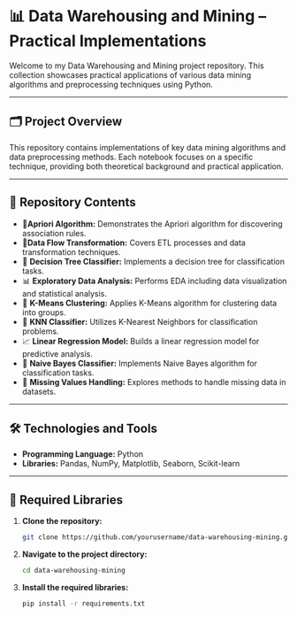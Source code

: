 # 📊 Data Warehousing and Mining – Practical Implementations

Welcome to my Data Warehousing and Mining project repository. This collection showcases practical applications of various data mining algorithms and preprocessing techniques using Python.

---

## 🗂️ Project Overview

This repository contains implementations of key data mining algorithms and data preprocessing methods. Each notebook focuses on a specific technique, providing both theoretical background and practical application.

---

## 📁 Repository Contents

- 📌**Apriori Algorithm:** Demonstrates the Apriori algorithm for discovering association rules.
- 🔄**Data Flow Transformation:** Covers ETL processes and data transformation techniques.
- 🌳 **Decision Tree Classifier:** Implements a decision tree for classification tasks.
- 📊 **Exploratory Data Analysis:** Performs EDA including data visualization and statistical analysis.
- 🧠 **K-Means Clustering:** Applies K-Means algorithm for clustering data into groups.
- 👥 **KNN Classifier:** Utilizes K-Nearest Neighbors for classification problems.
- 📈 **Linear Regression Model:** Builds a linear regression model for predictive analysis.
- 📧 **Naive Bayes Classifier:** Implements Naive Bayes algorithm for classification tasks.
- 🧩 **Missing Values Handling:** Explores methods to handle missing data in datasets.


---

## 🛠️ Technologies and Tools

- **Programming Language:** Python  
- **Libraries:** Pandas, NumPy, Matplotlib, Seaborn, Scikit-learn

---

## 🚀 Required Libraries

1. **Clone the repository:**
   ```bash
   git clone https://github.com/yourusername/data-warehousing-mining.git

2. **Navigate to the project directory:**
   ```bash
   cd data-warehousing-mining

3. **Install the required libraries:**
   ```bash
   pip install -r requirements.txt
